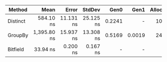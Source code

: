 |   Method |        Mean |     Error |    StdDev |   Gen0 |   Gen1 | Allocated |
|--------- |------------:|----------:|----------:|-------:|-------:|----------:|
| Distinct |   584.10 ns | 11.131 ns | 25.125 ns | 0.2241 |      - |    1056 B |
|  GroupBy | 1,395.80 ns | 15.937 ns | 13.308 ns | 0.5169 | 0.0019 |    2432 B |
| Bitfield |    33.94 ns |  0.200 ns |  0.167 ns |      - |      - |         - |
